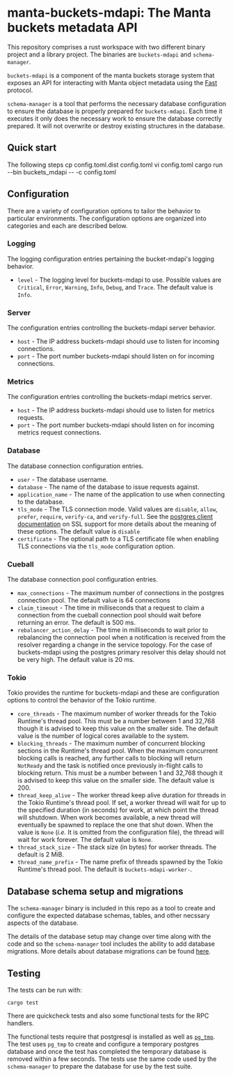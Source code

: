 # manta-buckets-mdapi: The Manta buckets metadata API

This repository comprises a rust workspace with two different binary project and
a library project. The binaries are `buckets-mdapi` and `schema-manager`.

`buckets-mdapi` is a component of the manta buckets storage system that exposes
an API for interacting with Manta object metadata using the
[Fast](https:/github.com/TritonDataCenter/node-fast) protocol.

`schema-manager` is a tool that performs the necessary database configuration
to ensure the database is properly prepared for `buckets-mdapi`. Each time it
executes it only does the necessary work to ensure the database correctly
prepared. It will not overwrite or destroy existing structures in the database.

## Quick start

The following steps
    cp config.toml.dist config.toml
    vi config.toml
    cargo run --bin buckets_mdapi -- -c config.toml

## Configuration

There are a variety of configuration options to tailor the behavior to
particular environments. The configuration options are organized into categories
and each are described below.

### Logging

The logging configuration entries pertaining the bucket-mdapi's logging behavior.

* `level` - The logging level for buckets-mdapi to use. Possible values are `Critical`,
  `Error`, `Warning`, `Info`, `Debug`, and `Trace`. The default value is `Info`.

### Server

The configuration entries controlling the buckets-mdapi server behavior.

* `host` - The IP address buckets-mdapi should use to listen for incoming connections.
* `port` - The port number buckets-mdapi should listen on for incoming connections.

### Metrics

The configuration entries controlling the buckets-mdapi metrics server.

* `host` - The IP address buckets-mdapi should use to listen for metrics requests.
* `port` - The port number buckets-mdapi should listen on for incoming metrics request
  connections.

### Database

The database connection configuration entries.

* `user` - The database username.
* `database` - The name of the database to issue requests against.
* `application_name` - The name of the application to use when connecting to the
  database.
* `tls_mode` - The TLS connection mode. Valid values are `disable`, `allow`,
  `prefer`, `require`, `verify-ca`, and `verify-full`. See the [postgres
  client documentation](https://www.postgresql.org/docs/current/libpq-ssl.html) on SSL support for more details about the meaning of
  these options. The default value is `disable`
* `certificate` - The optional path to a TLS certificate file when enabling TLS
  connections via the `tls_mode` configuration option.

### Cueball

The database connection pool configuration entries.

* `max_connections` - The maximum number of connections in the postgres
  connection pool. The default value is 64 connections
* `claim_timeout` - The time in milliseconds that a request to claim a
  connection from the cueball connection pool should wait before returning an
  error. The default is 500 ms.
* `rebalancer_action_delay` - The time in milliseconds to wait prior to
  rebalancing the connection pool when a notification is received from the
  resolver regarding a change in the service topology. For the case of buckets-mdapi
  using the postgres primary resolver this delay should not be very high. The
  default value is 20 ms.

### Tokio

Tokio provides the runtime for buckets-mdapi and these are configuration options to
control the behavior of the Tokio runtime.

* `core_threads` - The maximum number of worker threads for the Tokio Runtime's
  thread pool. This must be a number between 1 and 32,768 though it is advised
  to keep this value on the smaller side. The default value is the number of
  logical cores available to the system.
* `blocking_threads` - The maximum number of concurrent blocking sections in the
  Runtime's thread pool. When the maximum concurrent blocking calls is reached,
  any further calls to blocking will return `NotReady` and the task is notified
  once previously in-flight calls to blocking return. This must be a number
  between 1 and 32,768 though it is advised to keep this value on the smaller
  side. The default value is 200.
* `thread_keep_alive` - The worker thread keep alive duration for threads in the
  Tokio Runtime's thread pool. If set, a worker thread will wait for up to the
  specified duration (in seconds) for work, at which point the thread will
  shutdown. When work becomes available, a new thread will eventually be spawned
  to replace the one that shut down. When the value is `None` (*i.e.* It is
  omitted from the configuration file), the thread will wait for work forever. The default value is `None`.
* `thread_stack_size` - The stack size (in bytes) for worker threads. The
  default is 2 MiB.
* `thread_name_prefix` - The name prefix of threads spawned by the Tokio
  Runtime's thread pool. The default is `buckets-mdapi-worker-`.

## Database schema setup and migrations

The `schema-manager` binary is included in this repo as a tool to create and
configure the expected database schemas, tables, and other necssary aspects of
the database.

The details of the database setup may change over time along with the code and
so the `schema-manager` tool includes the ability to add database
migrations. More details about database migrations can be found [here](./migrations/MIGRATIONS.md).

## Testing

The tests can be run with:

```
cargo test
```

There are quickcheck tests and also some functional tests for the RPC handlers.

The functional tests require that postgresql is installed as well as
[`pg_tmp`](http://eradman.com/ephemeralpg/). The test uses `pg_tmp` to create
and configure a temporary postgres database and once the test has completed the
temporary database is removed within a few seconds. The tests use the same code
used by the `schema-manager` to prepare the database for use by the test suite.
